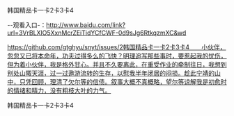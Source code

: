 韩国精品卡一卡2卡3卡4

--观看入口-：http://www.baidu.com/link?url=3VrBLXlO5XxnMcrZEiTidYCfCWF-0d9sJg6RtkqzmXC&wd

https://github.com/gtghyu/snyt/issues/2韩国精品卡一卡2卡3卡4　　小伙伴，忽忽又已将本命年，功夫过得多么的飞快？明理追写那些事时，要惹起我的忧伤，但为着小伙伴，我是格外甘心。并且不久要离此，在重受作业的牵制往日，我想到别处山陬天涯，过一过遨游流转的生存，以慰我半年闭居的闷损。趁此宁靖的山中，只凭回顾，理清了欠尔等的信债。叙事大概不真概略，望尔等谅解我是初愈时的情绪和精力，没有粗枝大叶的力气。

韩国精品卡一卡2卡3卡4
